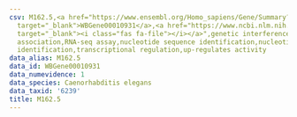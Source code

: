 ```yaml
---
csv: M162.5,<a href="https://www.ensembl.org/Homo_sapiens/Gene/Summary?db=core;g=WBGene00010931"
  target="_blank">WBGene00010931</a>,<a href="https://www.ncbi.nlm.nih.gov/pubmed/27496166"
  target="_blank"><i class="fas fa-file"></i></a>",genetic interference,functional
  association,RNA-seq assay,nucleotide sequence identification,nucleotide sequence
  identification,transcriptional regulation,up-regulates activity
data_alias: M162.5
data_id: WBGene00010931
data_numevidence: 1
data_species: Caenorhabditis elegans
data_taxid: '6239'
title: M162.5
---
```


